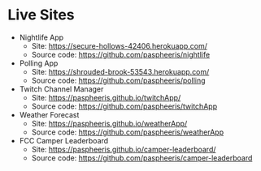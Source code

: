 # Live Sites
* Nightlife App
  * Site: https://secure-hollows-42406.herokuapp.com/
  * Source code: https://github.com/paspheeris/nightlife
* Polling App
  * Site: https://shrouded-brook-53543.herokuapp.com/
  * Source code: https://github.com/paspheeris/polling 
* Twitch Channel Manager
  * Site: https://paspheeris.github.io/twitchApp/
  * Source code: https://github.com/paspheeris/twitchApp
* Weather Forecast
  * Site: https://paspheeris.github.io/weatherApp/
  * Source code: https://github.com/paspheeris/weatherApp
* FCC Camper Leaderboard
  * Site: https://paspheeris.github.io/camper-leaderboard/
  * Source code: https://github.com/paspheeris/camper-leaderboard
